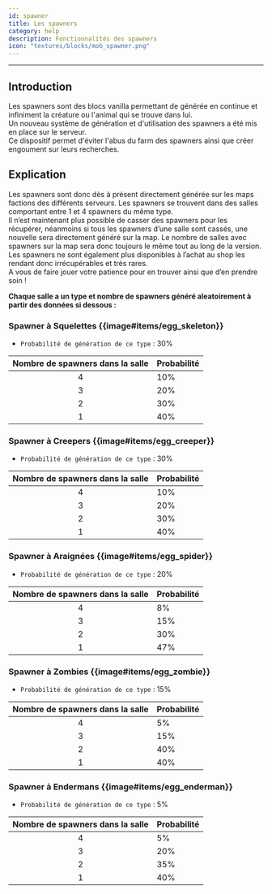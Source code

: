 ```yaml
---
id: spawner
title: Les spawners
category: help
description: Fonctionnalités des spawners
icon: "textures/blocks/mob_spawner.png"
---
```

___

## Introduction 

Les spawners sont des blocs vanilla permettant de générée en continue et infiniment la créature ou l'animal qui se trouve dans lui.  
Un nouveau système de génération et d'utilisation des spawners a été mis en place sur le serveur.    
Ce dispositif permet d'éviter l'abus du farm des spawners ainsi que créer engoument sur leurs recherches.  

## Explication 

Les spawners sont donc dès à présent directement générée sur les maps factions des différents serveurs. Les spawners se trouvent dans des salles comportant entre 1 et 4 spawners du même type.  
Il n’est maintenant plus possible de casser des spawners pour les récupérer, néanmoins si tous les spawners d’une salle sont cassés, une nouvelle sera directement généré sur la map. Le nombre de salles avec spawners sur la map sera donc toujours le même tout au long de la version.  
Les spawners ne sont également plus disponibles à l’achat au shop les rendant donc irrécupérables et très rares.   
A vous de faire jouer votre patience pour en trouver ainsi que d’en prendre soin !   

**Chaque salle a un type et nombre de spawners généré aleatoirement à partir des données si dessous :** 

### Spawner à Squelettes {{image#items/egg_skeleton}}

- `` Probabilité de génération de ce type `` : 30% 

Nombre de spawners dans la salle | Probabilité |
:---: | ---
4 | 10%
3 | 20%
2 | 30%
1 | 40%

### Spawner à Creepers {{image#items/egg_creeper}}

- `` Probabilité de génération de ce type `` : 30% 

Nombre de spawners dans la salle | Probabilité |
:---: | ---
4 | 10%
3 | 20%
2 | 30%
1 | 40%

### Spawner à Araignées {{image#items/egg_spider}}

- `` Probabilité de génération de ce type `` : 20% 

Nombre de spawners dans la salle | Probabilité |
:---: | ---
4 | 8%
3 | 15%
2 | 30%
1 | 47%

### Spawner à Zombies {{image#items/egg_zombie}}

- `` Probabilité de génération de ce type `` : 15% 

Nombre de spawners dans la salle | Probabilité |
:---: | ---
4 | 5%
3 | 15%
2 | 40%
1 | 40%

### Spawner à Endermans {{image#items/egg_enderman}}

- `` Probabilité de génération de ce type `` : 5% 

Nombre de spawners dans la salle | Probabilité |
:---: | ---
4 | 5%
3 | 20%
2 | 35%
1 | 40%
